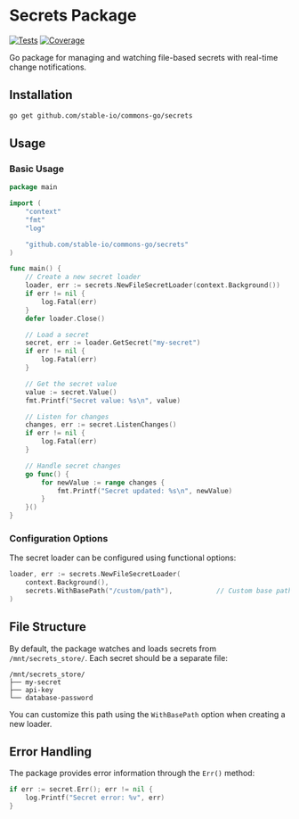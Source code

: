 # Secrets Package

[![Tests](https://github.com/stable-io/commons-go/actions/workflows/secrets-tests.yml/badge.svg)](https://github.com/stable-io/commons-go/actions/workflows/secrets-tests.yml)
[![Coverage](https://codecov.io/gh/stable-io/commons-go/branch/main/graph/badge.svg?flag=secrets)](https://codecov.io/gh/stable-io/commons-go)

Go package for managing and watching file-based secrets with real-time change notifications.


## Installation

```bash
go get github.com/stable-io/commons-go/secrets
```

## Usage

### Basic Usage

```go
package main

import (
    "context"
    "fmt"
    "log"

    "github.com/stable-io/commons-go/secrets"
)

func main() {
    // Create a new secret loader
    loader, err := secrets.NewFileSecretLoader(context.Background())
    if err != nil {
        log.Fatal(err)
    }
    defer loader.Close()

    // Load a secret
    secret, err := loader.GetSecret("my-secret")
    if err != nil {
        log.Fatal(err)
    }

    // Get the secret value
    value := secret.Value()
    fmt.Printf("Secret value: %s\n", value)

    // Listen for changes
    changes, err := secret.ListenChanges()
    if err != nil {
        log.Fatal(err)
    }

    // Handle secret changes
    go func() {
        for newValue := range changes {
            fmt.Printf("Secret updated: %s\n", newValue)
        }
    }()
}
```

### Configuration Options

The secret loader can be configured using functional options:

```go
loader, err := secrets.NewFileSecretLoader(
    context.Background(),
    secrets.WithBasePath("/custom/path"),           // Custom base path for secrets
)
```


## File Structure

By default, the package watches and loads secrets from `/mnt/secrets_store/`. Each secret should be a separate file:

```
/mnt/secrets_store/
├── my-secret
├── api-key
└── database-password
```

You can customize this path using the `WithBasePath` option when creating a new loader.

## Error Handling

The package provides error information through the `Err()` method:

```go
if err := secret.Err(); err != nil {
    log.Printf("Secret error: %v", err)
}
```